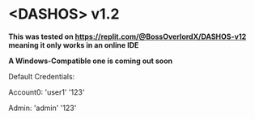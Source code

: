 # \<DASHOS> v1.2
**This was tested on https://replit.com/@BossOverlordX/DASHOS-v12 meaning it only works in an online IDE**

**A Windows-Compatible one is coming out soon**

Default Credentials:

Account0: 'user1' '123'

Admin: 'admin' '123'
